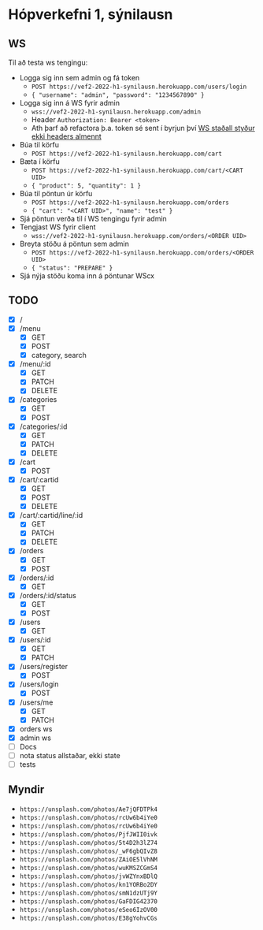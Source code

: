 # Hópverkefni 1, sýnilausn

## WS

Til að testa ws tengingu:

* Logga sig inn sem admin og fá token
  * `POST https://vef2-2022-h1-synilausn.herokuapp.com/users/login`
  * `{ "username": "admin", "password": "1234567890" }`
* Logga sig inn á WS fyrir admin
  * `wss://vef2-2022-h1-synilausn.herokuapp.com/admin`
  * Header `Authorization: Bearer <token>`
  * Ath þarf að refactora þ.a. token sé sent í byrjun því [WS staðall styður ekki headers almennt](https://devcenter.heroku.com/articles/websocket-security#authentication-authorization)
* Búa til körfu
  * `POST https://vef2-2022-h1-synilausn.herokuapp.com/cart`
* Bæta í körfu
  * `POST https://vef2-2022-h1-synilausn.herokuapp.com/cart/<CART UID>`
  * `{ "product": 5, "quantity": 1 }`
* Búa til pöntun úr körfu
  * `POST https://vef2-2022-h1-synilausn.herokuapp.com/orders`
  * `{ "cart": "<CART UID>", "name": "test" }`
* Sjá pöntun verða til í WS tengingu fyrir admin
* Tengjast WS fyrir client
  * `wss://vef2-2022-h1-synilausn.herokuapp.com/orders/<ORDER UID>`
* Breyta stöðu á pöntun sem admin
  * `POST https://vef2-2022-h1-synilausn.herokuapp.com/orders/<ORDER UID>`
  * `{ "status": "PREPARE" }`
* Sjá nýja stöðu koma inn á pöntunar WScx

## TODO

* [x] /
* [x] /menu
  * [x] GET
  * [x] POST
  * [x] category, search
* [x] /menu/:id
  * [x] GET
  * [x] PATCH
  * [x] DELETE
* [x] /categories
  * [x] GET
  * [x] POST
* [x] /categories/:id
  * [x] GET
  * [x] PATCH
  * [x] DELETE
* [x] /cart
  * [x] POST
* [x] /cart/:cartid
  * [x] GET
  * [x] POST
  * [x] DELETE
* [x] /cart/:cartid/line/:id
  * [x] GET
  * [x] PATCH
  * [x] DELETE
* [x] /orders
  * [x] GET
  * [x] POST
* [x] /orders/:id
  * [x] GET
* [x] /orders/:id/status
  * [x] GET
  * [x] POST
* [x] /users
  * [x] GET
* [x] /users/:id
  * [x] GET
  * [x] PATCH
* [x] /users/register
  * [x] POST
* [x] /users/login
  * [x] POST
* [x] /users/me
  * [x] GET
  * [x] PATCH
* [x] orders ws
* [x] admin ws
* [ ] Docs
* [ ] nota status allstaðar, ekki state
* [ ] tests

## Myndir

* `https://unsplash.com/photos/Ae7jQFDTPk4`
* `https://unsplash.com/photos/rcUw6b4iYe0`
* `https://unsplash.com/photos/rcUw6b4iYe0`
* `https://unsplash.com/photos/PjfJWII0ivk`
* `https://unsplash.com/photos/5t4D2h3lZ74`
* `https://unsplash.com/photos/_wF6gbQIvZ8`
* `https://unsplash.com/photos/ZAiOE5lVhNM`
* `https://unsplash.com/photos/wuKMSZCGmS4`
* `https://unsplash.com/photos/jvWZYnxBDlQ`
* `https://unsplash.com/photos/kn1YORBo2DY`
* `https://unsplash.com/photos/smN1dzUTj9Y`
* `https://unsplash.com/photos/GaFDIG42370`
* `https://unsplash.com/photos/eSeo6IzOV00`
* `https://unsplash.com/photos/E38gYohvCGs`
